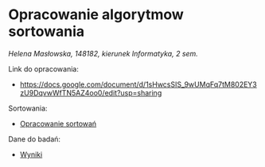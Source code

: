 # Opracowanie algorytmow sortowania
*Helena Masłowska, 148182, kierunek Informatyka, 2 sem.*


Link do opracowania:
* https://docs.google.com/document/d/1sHwcsSIS_9wUMqFq7tM802EY3zU9DqvwWfTN5AZ4oo0/edit?usp=sharing

Sortowania:
* [Opracowanie sortowań](Sortowania.py)

Dane do badań:
* [Wyniki](wyniki.txt)

